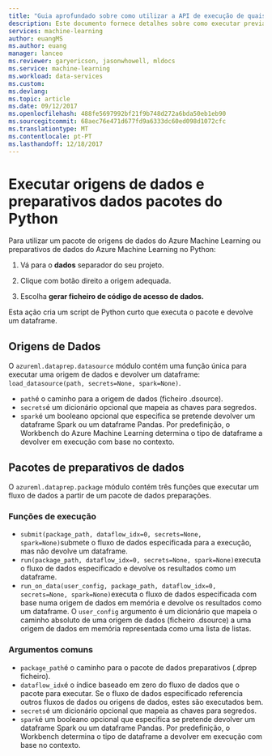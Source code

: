 ```yaml
---
title: "Guia aprofundado sobre como utilizar a API de execução de quaisquer preparativos de dados do Azure Machine Learning | Microsoft Docs"
description: Este documento fornece detalhes sobre como executar previamente concebidos pacotes origens de dados e preparativos de dados
services: machine-learning
author: euangMS
ms.author: euang
manager: lanceo
ms.reviewer: garyericson, jasonwhowell, mldocs
ms.service: machine-learning
ms.workload: data-services
ms.custom: 
ms.devlang: 
ms.topic: article
ms.date: 09/12/2017
ms.openlocfilehash: 488fe5697992bf21f9b748d272a6bda50eb1eb90
ms.sourcegitcommit: 68aec76e471d677fd9a6333dc60ed098d1072cfc
ms.translationtype: MT
ms.contentlocale: pt-PT
ms.lasthandoff: 12/18/2017
---
```

# <a name="execute-data-sources-and-data-preparations-packages-from-python"></a>Executar origens de dados e preparativos dados pacotes do Python

Para utilizar um pacote de origens de dados do Azure Machine Learning ou preparativos de dados do Azure Machine Learning no Python:

1. Vá para o **dados** separador do seu projeto.

2. Clique com botão direito a origem adequada.

3. Escolha **gerar ficheiro de código de acesso de dados.**

Esta ação cria um script de Python curto que executa o pacote e devolve um dataframe.

## <a name="data-sources"></a>Origens de Dados

O `azureml.dataprep.datasource` módulo contém uma função única para executar uma origem de dados e devolver um dataframe: `load_datasource(path, secrets=None, spark=None)`.
- `path`é o caminho para a origem de dados (ficheiro .dsource).
- `secrets`é um dicionário opcional que mapeia as chaves para segredos.
- `spark`é um booleano opcional que especifica se pretende devolver um dataframe Spark ou um dataframe Pandas. Por predefinição, o Workbench do Azure Machine Learning determina o tipo de dataframe a devolver em execução com base no contexto.

## <a name="data-preparations-packages"></a>Pacotes de preparativos de dados

O `azureml.dataprep.package` módulo contém três funções que executar um fluxo de dados a partir de um pacote de dados preparações.

### <a name="execution-functions"></a>Funções de execução

- `submit(package_path, dataflow_idx=0, secrets=None, spark=None)`submete o fluxo de dados especificada para a execução, mas não devolve um dataframe.
- `run(package_path, dataflow_idx=0, secrets=None, spark=None)`executa o fluxo de dados especificado e devolve os resultados como um dataframe.
- `run_on_data(user_config, package_path, dataflow_idx=0, secrets=None, spark=None)`executa o fluxo de dados especificada com base numa origem de dados em memória e devolve os resultados como um dataframe. O `user_config` argumento é um dicionário que mapeia o caminho absoluto de uma origem de dados (ficheiro .dsource) a uma origem de dados em memória representada como uma lista de listas.

### <a name="common-arguments"></a>Argumentos comuns

- `package_path`é o caminho para o pacote de dados preparativos (.dprep ficheiro).
- `dataflow_idx`é o índice baseado em zero do fluxo de dados que o pacote para executar. Se o fluxo de dados especificado referencia outros fluxos de dados ou origens de dados, estes são executados bem.
- `secrets`é um dicionário opcional que mapeia as chaves para segredos.
- `spark`é um booleano opcional que especifica se pretende devolver um dataframe Spark ou um dataframe Pandas. Por predefinição, o Workbench determina o tipo de dataframe a devolver em execução com base no contexto.
